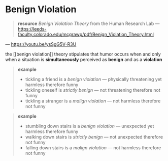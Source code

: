 # Benign Violation

> **resource** _Benign Violation Theory_ from the Human Research Lab &mdash; <https://leeds-faculty.colorado.edu/mcgrawp/pdf/Benign_Violation_Theory.html>

&mdash; <https://youtu.be/ysSgG5V-R3U>

the [[benign violation]] theory stipulates that humor occurs when and only when a situation is **simultaneously** perceived as **benign** and as a **violation**

> **example**
>
> - tickling a friend is a _benign violation_ &mdash; physically threatening yet harmless therefore funny
> - tickling oneself is _strictly benign_ &mdash; not threatening therefore not funny
> - tickling a stranger is a _malign violation_ &mdash; not harmless therefore not funny

> **example**
>
> - stumbling down stairs is a _benign violation_ &mdash; unexpected yet harmless therefore funny
> - walking down stairs is _strictly benign_ &mdash; not unexpected therefore not funny
> - falling down stairs is a _malign violation_ &mdash; not harmless therefore not funny
